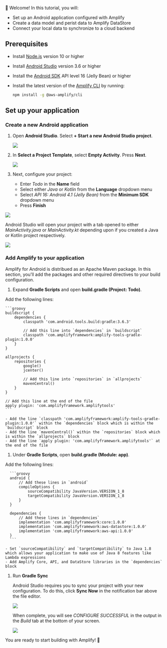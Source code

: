 
👋 Welcome! In this tutorial, you will:

- Set up an Android application configured with Amplify
- Create a data model and perist data to Amplify DataStore
- Connect your local data to synchronize to a cloud backend

## Prerequisites

- Install [Node.js](https://nodejs.org/en/) version 10 or higher
- Install [Android Studio](https://developer.android.com/studio/index.html#downloads) version 3.6 or higher
- Install the [Android SDK](https://developer.android.com/studio/releases/platforms) API level 16 (Jelly Bean) or higher
- Install the latest version of the [Amplify CLI](~/cli/cli.md) by running:

    ```bash
    npm install -g @aws-amplify/cli
    ```

## Set up your application

### Create a new Android application

1. Open **Android Studio**. Select **+ Start a new Android Studio project**.

    ![](~/images/lib/getting-started/android/set-up-android-studio-welcome.png)

1. In **Select a Project Template**, select **Empty Activity**. Press **Next**.

    ![](~/images/lib/getting-started/android/set-up-android-studio-select-project-template.png)

1. Next, configure your project:

    - Enter *Todo* in the **Name** field
    - Select either *Java* or *Kotlin* from the **Language** dropdown menu
    - Select *API 16: Android 4.1 (Jelly Bean)* from the **Minimum SDK** dropdown menu
    - Press **Finish**

  ![](~/images/lib/getting-started/android/set-up-android-studio-configure-your-project.png)

Android Studio will open your project with a tab opened to either *MainActivity.java* or *MainActivity.kt* depending upon if you created a Java or Kotlin project respectively.

![](~/images/lib/getting-started/android/set-up-android-studio-successful-setup.png)

### Add Amplify to your application

Amplify for Android is distribued as an Apache Maven package. In this section, you'll add the packages and other required directives to your build configuration.

1. Expand **Gradle Scripts** and open **build.gradle (Project: Todo)**.

  Add the following lines:

    ```groovy
    buildscript {
        dependencies {
            classpath 'com.android.tools.build:gradle:3.6.3'

            // Add this line into `dependencies` in `buildscript`
            classpath 'com.amplifyframework:amplify-tools-gradle-plugin:1.0.0'
        }
    }

    allprojects {
        repositories {
            google()
            jcenter()
 
            // Add this line into `repositories` in `allprojects`
            mavenCentral()
        }
    }

    // Add this line at the end of the file
    apply plugin: 'com.amplifyframework.amplifytools'
    ```
    
    - Add the line `classpath 'com.amplifyframework:amplify-tools-gradle-plugin:1.0.0'` within the `dependencies` block which is within the `buildscript` block
    - Add the line `mavenCentral()` within the `repositories` block which is within the `allprojects` block
    - Add the line `apply plugin: 'com.amplifyframework.amplifytools'` at the end of the file 

1. Under **Gradle Scripts**, open **build.gradle (Module: app)**.

  Add the following lines:

      ```groovy
      android {
          // Add these lines in `android`
          compileOptions {
              sourceCompatibility JavaVersion.VERSION_1_8
              targetCompatibility JavaVersion.VERSION_1_8
          }
      }

      dependencies {
          // Add these lines in `dependencies`
          implementation 'com.amplifyframework:core:1.0.0'
          implementation 'com.amplifyframework:aws-datastore:1.0.0'
          implementation 'com.amplifyframework:aws-api:1.0.0'
      }
      ```

    - Set `sourceCompatibility` and `targetCompatibility` to Java 1.8 which allows your application to make use of Java 8 features like Lambda expressions
    - Add Amplify Core, API, and DataStore libraries in the `dependencies` block

1. Run **Gradle Sync**

    Android Studio requires you to sync your project with your new configuration. To do this, click **Sync Now** in the notification bar above the file editor.

    ![](~/images/lib/getting-started/android/set-up-android-studio-sync-gradle.png)

    When complete, you will see *CONFIGURE SUCCESSFUL* in the output in the *Build* tab at the bottom of your screen.
    
    ![](~/images/lib/getting-started/android/set-up-android-studio-configure-successful.png)
    
You are ready to start building with Amplify! 🎉